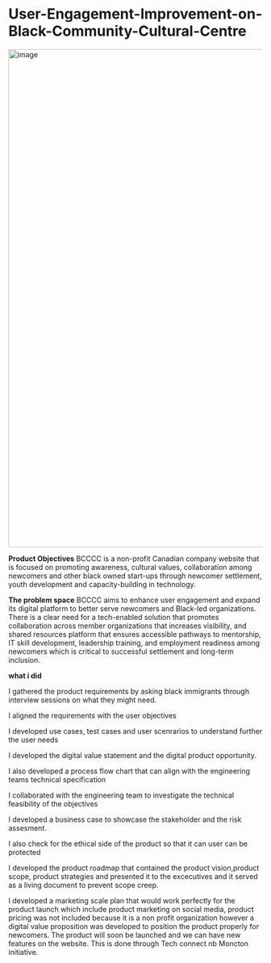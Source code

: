 # User-Engagement-Improvement-on-Black-Community-Cultural-Centre

<img width="987" alt="image" src="https://github.com/user-attachments/assets/ba0b7f73-87d4-4d4b-a308-cb7399c43c56" />


**Product Objectives**
BCCCC is a non-profit Canadian company website that is focused on promoting awareness, cultural values, collaboration among newcomers and other black owned start-ups through newcomer settlement, youth development and capacity-building in technology.

**The problem space**
BCCCC aims to enhance user engagement and expand its digital platform to better serve newcomers and Black-led organizations. There is a clear need for a tech-enabled solution that promotes collaboration across member organizations that increases visibility, and shared resources platform that ensures accessible pathways to mentorship, IT skill development, leadership training, and employment readiness among newcomers which is critical to successful settlement and long-term inclusion.

**what i did**

I gathered the product requirements by asking black immigrants through interview sessions on what they might need.

I aligned the requirements with the user objectives

I developed use cases, test cases and user scenrarios to understand further the user needs

I developed the digital value statement and the digital product opportunity.

I also developed a process flow chart that can align with the engineering teams technical specification

I collaborated with the engineering team to investigate the technical feasibility of the objectives

I developed a business case to showcase the stakeholder and the risk assesment.

I also check for the ethical side of the product so that it can user can be protected

I developed the product roadmap that contained the product vision,product scope, product strategies and presented it to the excecutives and it served as a living document to prevent scope creep.

I developed a marketing scale plan that would work perfectly for the product launch which include product marketing on social media, product pricing was not included because it is a non profit organization however a digital value proposition was developed to position the product properly for newcomers.
The product will soon be launched and we can have new features on the website. This is done through Tech connect nb Moncton initiative.
